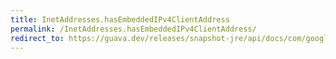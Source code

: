 ```yaml
---
title: InetAddresses.hasEmbeddedIPv4ClientAddress
permalink: /InetAddresses.hasEmbeddedIPv4ClientAddress/
redirect_to: https://guava.dev/releases/snapshot-jre/api/docs/com/google/common/net/InetAddresses.html#hasEmbeddedIPv4ClientAddress-java.net.Inet6Address-
---
```

